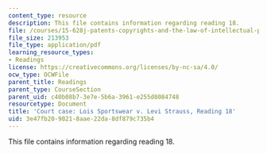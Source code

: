 ```yaml
---
content_type: resource
description: This file contains information regarding reading 18.
file: /courses/15-628j-patents-copyrights-and-the-law-of-intellectual-property-spring-2013/3e47fb2098218aae22da8df879c735b4_MIT15_628JS13_read18.pdf
file_size: 213953
file_type: application/pdf
learning_resource_types:
- Readings
license: https://creativecommons.org/licenses/by-nc-sa/4.0/
ocw_type: OCWFile
parent_title: Readings
parent_type: CourseSection
parent_uid: c40b08b7-3e7e-5b6a-3961-e255d8084748
resourcetype: Document
title: 'Court case: Lois Sportswear v. Levi Strauss, Reading 18'
uid: 3e47fb20-9821-8aae-22da-8df879c735b4
---
```

This file contains information regarding reading 18.